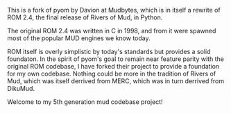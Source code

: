 This is a fork of pyom by Davion at Mudbytes, which is in itself a rewrite of ROM 2.4, the final release of Rivers of Mud, in Python. 

The original ROM 2.4 was written in C in 1998, and from it were spawned most of the popular MUD engines we know today. 

ROM itself is overly simplistic by today's standards but provides a solid foundaton. In the spirit of pyom's goal to remain near feature parity with the original ROM codebase,  I have forked their project to provide a foundation for my own codebase. Nothing could be more in the tradition of Rivers of Mud, which was itself derrived from MERC, which was in turn derrived from DikuMud. 

Welcome to my 5th generation mud codebase project!
